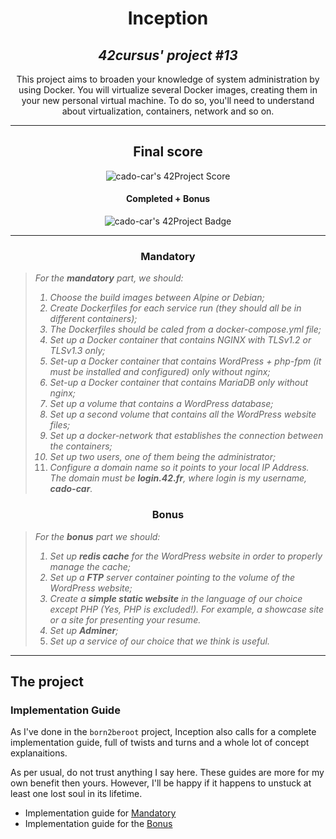 <h1 align=center>
	<b>Inception</b>
</h1>

<h2 align=center>
	 <i>42cursus' project #13</i>
</h2>

<p align=center>
	This project aims to broaden your knowledge of system administration by using Docker. You will virtualize several Docker images, creating them in your new personal virtual machine. To do so, you'll need to understand about virtualization, containers, network and so on.
</p>

---
<div align=center>
<h2>
	Final score
</h2>
<img src="" alt="cado-car's 42Project Score"/>
<h4>Completed + Bonus</h4>
<img src="" alt="cado-car's 42Project Badge"/>
</div>

---

<h3 align=center>
Mandatory
</h3>

> <i>For the <b>mandatory</b> part, we should:
> 1. Choose the build images between Alpine or Debian;
> 2. Create Dockerfiles for each service run (they should all be in different containers);
> 3. The Dockerfiles should be caled from a docker-compose.yml file;
> 4. Set up a Docker container that contains NGINX with TLSv1.2 or TLSv1.3 only;
> 5. Set-up a Docker container that contains WordPress + php-fpm (it must be installed and configured) only without nginx;
> 6. Set-up a Docker container that contains MariaDB only without nginx;
> 7. Set up a volume that contains a WordPress database;
> 8. Set up a second volume that contains all the WordPress website files;
> 9. Set up a docker-network that establishes the connection between the containers;
> 10. Set up two users, one of them being the administrator;
> 11. Configure a domain name so it points to your local IP Address. The domain must be <b>login.42.fr</b>, where login is my username, <b>cado-car</b>.</i>

<h3 align=center>
Bonus
</h3>

> <i>For the <b>bonus</b> part we should:
> 1. Set up <b>redis cache</b> for the WordPress website in order to properly manage the cache; 
> 2. Set up a <b>FTP</b> server container pointing to the volume of the WordPress website; 
> 3. Create a <b>simple static website</b> in the language of our choice except PHP (Yes, PHP is excluded!). For example, a showcase site or a site for presenting your resume. 
> 4. Set up <b>Adminer</b>; 
> 5. Set up a service of our choice that we think is useful.</i>

---

<h2>
The project
</h2>

### Implementation Guide

As I've done in the `born2beroot` project, Inception also calls for a complete implementation guide, full of twists and turns and a whole lot of concept explanaitions.

As per usual, do not trust anything I say here. These guides are more for my own benefit then yours. However, I'll be happy if it happens to unstuck at least one lost soul in its lifetime.

- Implementation guide for [Mandatory](guides/Mandatory-en.md)
- Implementation guide for the [Bonus](guides/Bonus-en.md)
